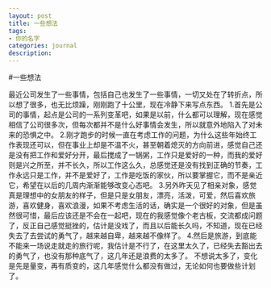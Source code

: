 ```yaml
---
layout: post
title: 一些想法
tags:
- 你的名字
categories: journal
description: 
---
```


#一些想法

最近公司发生了一些事情，包括自己也发生了一些事情，一切又处在了转折点，所以想了很多，也无比烦躁，刚刚跑了十公里，现在冷静下来写点东西。
1.首先是公司的事情，起点是公司的一系列变革吧，如果是以前，什么都可以理解，现在感觉相信了公司很多次，但每次都并不是什么好事情会发生，所以就意外地陷入了对未来的恐惧之中。
2.刚才跑步的时候一直在考虑工作的问题，为什么这些年始终工作表现还可以，但在事业上却是不温不火，甚至朝着熄灭的方向前进，感觉自己还是没有把工作和爱好分开，最后搅成了一锅粥，工作只是爱好的一种，而我的爱好则是兴之所至，并不长久，所以工作这么久，总感觉还是没有找到正确的节奏，工作永远只是工作，并不是爱好了，工作是吃饭的家伙，所以要掌握它，而不是亲近它，希望在以后的几周内渐渐能够改变心态吧。
3.另外昨天见了相亲对象，感觉真是理想中的女朋友的样子，但是只是女朋友，漂亮，活泼，可爱，然后喜欢旅游，喜欢健身，喜欢浪漫，如果不考虑生活的话，确实是一个很好的对象，但是虽然很可惜，最后应该还是不会在一起吧，现在的我感觉像个老古板，交流都成问题了，反正自己感觉挺挫的，估计是没戏了，而且以后能长久吗，不知道，现在已经失去了去尝试的勇气了，越来越自卑，越来越不像样了。
4.然后是旅游，到底能不能来一场说走就走的旅行呢，我估计是不行了，在这里太久了，已经失去豁出去的勇气了，也没有那种底气了，这几年还是浪费的太多了。
不想说太多了，变化是先是量变，再有质变的，这几年感觉什么都没有做过，无论如何也要做些计划了。

